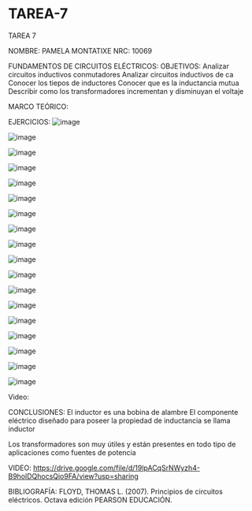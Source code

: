 # TAREA-7
TAREA 7

NOMBRE: PAMELA MONTATIXE
NRC: 10069

FUNDAMENTOS DE CIRCUITOS ELÉCTRICOS:
OBJETIVOS:
Analizar circuitos inductivos conmutadores
Analizar circuitos inductivos de ca
Conocer los tiepos de inductores
Conocer que es la inductancia mutua
Describir como los transformadores incrementan y disminuyan el voltaje


MARCO TEÓRICO:

EJERCICIOS:
![image](https://user-images.githubusercontent.com/116780506/221467241-33eb19ba-a376-41d5-8549-f3d93f89f762.png)

![image](https://user-images.githubusercontent.com/116780506/221467283-2ab25454-1b2b-412a-9177-c60e5890c9db.png)

![image](https://user-images.githubusercontent.com/116780506/221467310-05e781ae-c6c7-4c90-b4a1-d2712fff9057.png)

![image](https://user-images.githubusercontent.com/116780506/221467367-5d85ab74-d36c-4d97-8585-cd4d7650a3ef.png)

![image](https://user-images.githubusercontent.com/116780506/221467429-6623aee8-e929-42f1-8aa5-f4aa26982e4e.png)

![image](https://user-images.githubusercontent.com/116780506/221467456-5ca74b67-6e13-4b04-994e-755e7a1cbe2e.png)

![image](https://user-images.githubusercontent.com/116780506/221467481-16fb628d-e183-4226-bd52-a1032179f44e.png)

![image](https://user-images.githubusercontent.com/116780506/221467505-ad413ada-072a-40d0-ad70-abb2965cb465.png)

![image](https://user-images.githubusercontent.com/116780506/221467550-519ae8e1-0705-42af-96ee-76ea0732c751.png)

![image](https://user-images.githubusercontent.com/116780506/221467587-6a638810-c925-4377-861d-1440405f57f7.png)


![image](https://user-images.githubusercontent.com/116780506/221467615-ec85621d-e285-4597-bc67-52514084ce66.png)

![image](https://user-images.githubusercontent.com/116780506/221467641-1efa9dda-1c55-4b89-950a-2c95c0bfc584.png)

![image](https://user-images.githubusercontent.com/116780506/221467681-a35a6a7c-080a-492b-96e5-c371b4c26746.png)

![image](https://user-images.githubusercontent.com/116780506/221467712-4c648a54-770e-44f5-b100-57abb3b41510.png)

![image](https://user-images.githubusercontent.com/116780506/221467740-5ec8b8e8-9442-438f-92ac-c860fb033d11.png)

![image](https://user-images.githubusercontent.com/116780506/221467778-c86cd273-decb-455f-b708-a119e89ca93a.png)

![image](https://user-images.githubusercontent.com/116780506/221467812-a89e7fd6-7773-4d95-b723-3346fc695210.png)

![image](https://user-images.githubusercontent.com/116780506/221467837-ad24e40c-760b-472b-8c98-ee40f5c2c17c.png)


Video:

CONCLUSIONES:
El inductor es una bobina de alambre 
El componente eléctrico diseñado para poseer la propiedad de inductancia se llama inductor

Los transformadores son muy útiles y están presentes en todo tipo de aplicaciones como fuentes de potencia

VIDEO: https://drive.google.com/file/d/19lpACqSrNWyzh4-B9holDQhocsQjo9FA/view?usp=sharing

BIBLIOGRAFÍA: FLOYD, THOMAS L. (2007). Principios de circuitos eléctricos. Octava edición PEARSON EDUCACIÓN.
